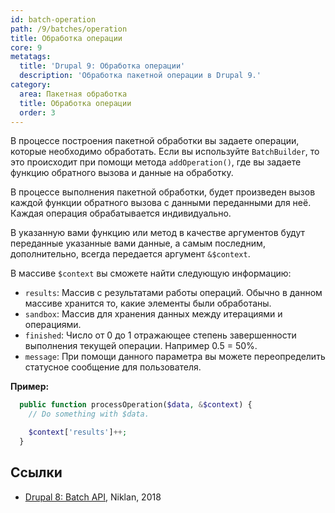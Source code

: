 ```yaml
---
id: batch-operation
path: /9/batches/operation
title: Обработка операции
core: 9
metatags:
  title: 'Drupal 9: Обработка операции'
  description: 'Обработка пакетной операции в Drupal 9.'
category:
  area: Пакетная обработка
  title: Обработка операции
  order: 3
---
```


В процессе построения пакетной обработки вы задаете операции, которые необходимо обработать. Если вы используйте `BatchBuilder`, то это происходит при помощи метода `addOperation()`, где вы задаете функцию обратного вызова и данные на обработку.

В процессе выполнения пакетной обработки, будет произведен вызов каждой функции обратного вызова с данными переданными для неё. Каждая операция обрабатывается индивидуально.

В указанную вами функцию или метод в качестве аргументов будут переданные указанные вами данные, а самым последним, дополнительно, всегда передается аргумент `&$context`.

В массиве `$context` вы сможете найти следующую информацию:

- `results`: Массив с результатами работы операций. Обычно в данном массиве хранится то, какие элементы были обработаны.
- `sandbox`: Массив для хранения данных между итерациями и операциями.
- `finished`: Число от 0 до 1 отражающее степень завершенности выполнения текущей операции. Например 0.5 = 50%.
- `message`: При помощи данного параметра вы можете переопределить статусное сообщение для пользователя.

**Пример:**

```php
  public function processOperation($data, &$context) {
    // Do something with $data.

    $context['results']++;
  }
```

## Ссылки

- [Drupal 8: Batch API](https://niklan.net/blog/192), Niklan, 2018

